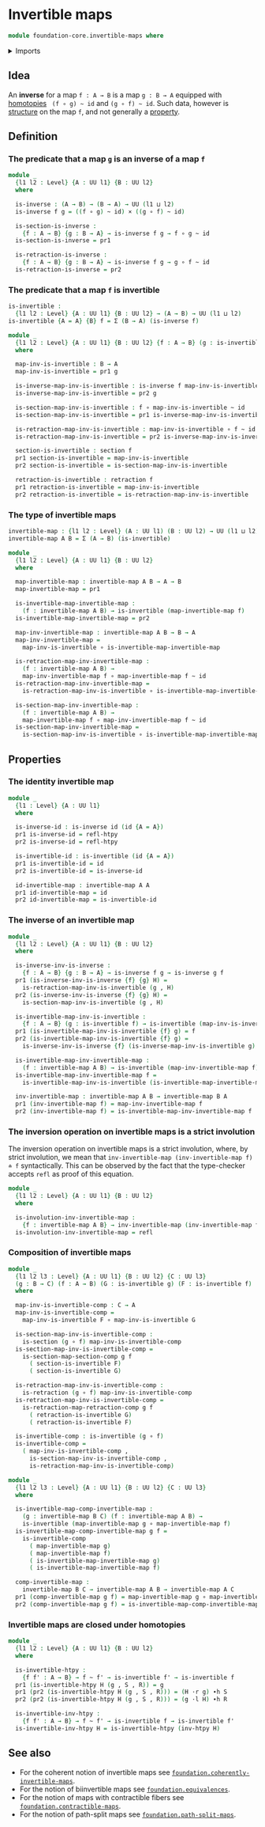 # Invertible maps

```agda
module foundation-core.invertible-maps where
```

<details><summary>Imports</summary>

```agda
open import foundation.action-on-identifications-binary-functions
open import foundation.action-on-identifications-functions
open import foundation.dependent-pair-types
open import foundation.universe-levels
open import foundation.whiskering-homotopies-composition

open import foundation-core.cartesian-product-types
open import foundation-core.function-types
open import foundation-core.homotopies
open import foundation-core.identity-types
open import foundation-core.retractions
open import foundation-core.sections
```

</details>

## Idea

An **inverse** for a map `f : A → B` is a map `g : B → A` equipped with
[homotopies](foundation-core.homotopies.md) ` (f ∘ g) ~ id` and `(g ∘ f) ~ id`.
Such data, however is [structure](foundation.structure.md) on the map `f`, and
not generally a [property](foundation-core.propositions.md).

## Definition

### The predicate that a map `g` is an inverse of a map `f`

```agda
module _
  {l1 l2 : Level} {A : UU l1} {B : UU l2}
  where

  is-inverse : (A → B) → (B → A) → UU (l1 ⊔ l2)
  is-inverse f g = ((f ∘ g) ~ id) × ((g ∘ f) ~ id)

  is-section-is-inverse :
    {f : A → B} {g : B → A} → is-inverse f g → f ∘ g ~ id
  is-section-is-inverse = pr1

  is-retraction-is-inverse :
    {f : A → B} {g : B → A} → is-inverse f g → g ∘ f ~ id
  is-retraction-is-inverse = pr2
```

### The predicate that a map `f` is invertible

```agda
is-invertible :
  {l1 l2 : Level} {A : UU l1} {B : UU l2} → (A → B) → UU (l1 ⊔ l2)
is-invertible {A = A} {B} f = Σ (B → A) (is-inverse f)

module _
  {l1 l2 : Level} {A : UU l1} {B : UU l2} {f : A → B} (g : is-invertible f)
  where

  map-inv-is-invertible : B → A
  map-inv-is-invertible = pr1 g

  is-inverse-map-inv-is-invertible : is-inverse f map-inv-is-invertible
  is-inverse-map-inv-is-invertible = pr2 g

  is-section-map-inv-is-invertible : f ∘ map-inv-is-invertible ~ id
  is-section-map-inv-is-invertible = pr1 is-inverse-map-inv-is-invertible

  is-retraction-map-inv-is-invertible : map-inv-is-invertible ∘ f ~ id
  is-retraction-map-inv-is-invertible = pr2 is-inverse-map-inv-is-invertible

  section-is-invertible : section f
  pr1 section-is-invertible = map-inv-is-invertible
  pr2 section-is-invertible = is-section-map-inv-is-invertible

  retraction-is-invertible : retraction f
  pr1 retraction-is-invertible = map-inv-is-invertible
  pr2 retraction-is-invertible = is-retraction-map-inv-is-invertible
```

### The type of invertible maps

```agda
invertible-map : {l1 l2 : Level} (A : UU l1) (B : UU l2) → UU (l1 ⊔ l2)
invertible-map A B = Σ (A → B) (is-invertible)

module _
  {l1 l2 : Level} {A : UU l1} {B : UU l2}
  where

  map-invertible-map : invertible-map A B → A → B
  map-invertible-map = pr1

  is-invertible-map-invertible-map :
    (f : invertible-map A B) → is-invertible (map-invertible-map f)
  is-invertible-map-invertible-map = pr2

  map-inv-invertible-map : invertible-map A B → B → A
  map-inv-invertible-map =
    map-inv-is-invertible ∘ is-invertible-map-invertible-map

  is-retraction-map-inv-invertible-map :
    (f : invertible-map A B) →
    map-inv-invertible-map f ∘ map-invertible-map f ~ id
  is-retraction-map-inv-invertible-map =
    is-retraction-map-inv-is-invertible ∘ is-invertible-map-invertible-map

  is-section-map-inv-invertible-map :
    (f : invertible-map A B) →
    map-invertible-map f ∘ map-inv-invertible-map f ~ id
  is-section-map-inv-invertible-map =
    is-section-map-inv-is-invertible ∘ is-invertible-map-invertible-map
```

## Properties

### The identity invertible map

```agda
module _
  {l1 : Level} {A : UU l1}
  where

  is-inverse-id : is-inverse id (id {A = A})
  pr1 is-inverse-id = refl-htpy
  pr2 is-inverse-id = refl-htpy

  is-invertible-id : is-invertible (id {A = A})
  pr1 is-invertible-id = id
  pr2 is-invertible-id = is-inverse-id

  id-invertible-map : invertible-map A A
  pr1 id-invertible-map = id
  pr2 id-invertible-map = is-invertible-id
```

### The inverse of an invertible map

```agda
module _
  {l1 l2 : Level} {A : UU l1} {B : UU l2}
  where

  is-inverse-inv-is-inverse :
    {f : A → B} {g : B → A} → is-inverse f g → is-inverse g f
  pr1 (is-inverse-inv-is-inverse {f} {g} H) =
    is-retraction-map-inv-is-invertible (g , H)
  pr2 (is-inverse-inv-is-inverse {f} {g} H) =
    is-section-map-inv-is-invertible (g , H)

  is-invertible-map-inv-is-invertible :
    {f : A → B} (g : is-invertible f) → is-invertible (map-inv-is-invertible g)
  pr1 (is-invertible-map-inv-is-invertible {f} g) = f
  pr2 (is-invertible-map-inv-is-invertible {f} g) =
    is-inverse-inv-is-inverse {f} (is-inverse-map-inv-is-invertible g)

  is-invertible-map-inv-invertible-map :
    (f : invertible-map A B) → is-invertible (map-inv-invertible-map f)
  is-invertible-map-inv-invertible-map f =
    is-invertible-map-inv-is-invertible (is-invertible-map-invertible-map f)

  inv-invertible-map : invertible-map A B → invertible-map B A
  pr1 (inv-invertible-map f) = map-inv-invertible-map f
  pr2 (inv-invertible-map f) = is-invertible-map-inv-invertible-map f
```

### The inversion operation on invertible maps is a strict involution

The inversion operation on invertible maps is a strict involution, where, by
strict involution, we mean that `inv-invertible-map (inv-invertible-map f) ≐ f`
syntactically. This can be observed by the fact that the type-checker accepts
`refl` as proof of this equation.

```agda
module _
  {l1 l2 : Level} {A : UU l1} {B : UU l2}
  where

  is-involution-inv-invertible-map :
    {f : invertible-map A B} → inv-invertible-map (inv-invertible-map f) ＝ f
  is-involution-inv-invertible-map = refl
```

### Composition of invertible maps

```agda
module _
  {l1 l2 l3 : Level} {A : UU l1} {B : UU l2} {C : UU l3}
  (g : B → C) (f : A → B) (G : is-invertible g) (F : is-invertible f)
  where

  map-inv-is-invertible-comp : C → A
  map-inv-is-invertible-comp =
    map-inv-is-invertible F ∘ map-inv-is-invertible G

  is-section-map-inv-is-invertible-comp :
    is-section (g ∘ f) map-inv-is-invertible-comp
  is-section-map-inv-is-invertible-comp =
    is-section-map-section-comp g f
      ( section-is-invertible F)
      ( section-is-invertible G)

  is-retraction-map-inv-is-invertible-comp :
    is-retraction (g ∘ f) map-inv-is-invertible-comp
  is-retraction-map-inv-is-invertible-comp =
    is-retraction-map-retraction-comp g f
      ( retraction-is-invertible G)
      ( retraction-is-invertible F)

  is-invertible-comp : is-invertible (g ∘ f)
  is-invertible-comp =
    ( map-inv-is-invertible-comp ,
      is-section-map-inv-is-invertible-comp ,
      is-retraction-map-inv-is-invertible-comp)

module _
  {l1 l2 l3 : Level} {A : UU l1} {B : UU l2} {C : UU l3}
  where

  is-invertible-map-comp-invertible-map :
    (g : invertible-map B C) (f : invertible-map A B) →
    is-invertible (map-invertible-map g ∘ map-invertible-map f)
  is-invertible-map-comp-invertible-map g f =
    is-invertible-comp
      ( map-invertible-map g)
      ( map-invertible-map f)
      ( is-invertible-map-invertible-map g)
      ( is-invertible-map-invertible-map f)

  comp-invertible-map :
    invertible-map B C → invertible-map A B → invertible-map A C
  pr1 (comp-invertible-map g f) = map-invertible-map g ∘ map-invertible-map f
  pr2 (comp-invertible-map g f) = is-invertible-map-comp-invertible-map g f
```

### Invertible maps are closed under homotopies

```agda
module _
  {l1 l2 : Level} {A : UU l1} {B : UU l2}
  where

  is-invertible-htpy :
    {f f' : A → B} → f ~ f' → is-invertible f' → is-invertible f
  pr1 (is-invertible-htpy H (g , S , R)) = g
  pr1 (pr2 (is-invertible-htpy H (g , S , R))) = (H ·r g) ∙h S
  pr2 (pr2 (is-invertible-htpy H (g , S , R))) = (g ·l H) ∙h R

  is-invertible-inv-htpy :
    {f f' : A → B} → f ~ f' → is-invertible f → is-invertible f'
  is-invertible-inv-htpy H = is-invertible-htpy (inv-htpy H)
```

## See also

- For the coherent notion of invertible maps see
  [`foundation.coherently-invertible-maps`](foundation.coherently-invertible-maps.md).
- For the notion of biinvertible maps see
  [`foundation.equivalences`](foundation.equivalences.md).
- For the notion of maps with contractible fibers see
  [`foundation.contractible-maps`](foundation.contractible-maps.md).
- For the notion of path-split maps see
  [`foundation.path-split-maps`](foundation.path-split-maps.md).
